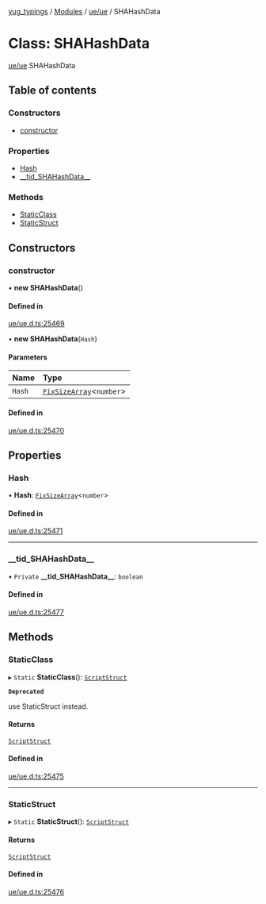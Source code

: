 [yug_typings](../README.md) / [Modules](../modules.md) / [ue/ue](../modules/ue_ue.md) / SHAHashData

# Class: SHAHashData

[ue/ue](../modules/ue_ue.md).SHAHashData

## Table of contents

### Constructors

- [constructor](ue_ue.SHAHashData.md#constructor)

### Properties

- [Hash](ue_ue.SHAHashData.md#hash)
- [\_\_tid\_SHAHashData\_\_](ue_ue.SHAHashData.md#__tid_shahashdata__)

### Methods

- [StaticClass](ue_ue.SHAHashData.md#staticclass)
- [StaticStruct](ue_ue.SHAHashData.md#staticstruct)

## Constructors

### constructor

• **new SHAHashData**()

#### Defined in

[ue/ue.d.ts:25469](https://github.com/YugMetaverse/yug_typings/blob/b7d9b19/ue/ue.d.ts#L25469)

• **new SHAHashData**(`Hash`)

#### Parameters

| Name | Type |
| :------ | :------ |
| `Hash` | [`FixSizeArray`](../interfaces/ue_puerts.FixSizeArray.md)<`number`\> |

#### Defined in

[ue/ue.d.ts:25470](https://github.com/YugMetaverse/yug_typings/blob/b7d9b19/ue/ue.d.ts#L25470)

## Properties

### Hash

• **Hash**: [`FixSizeArray`](../interfaces/ue_puerts.FixSizeArray.md)<`number`\>

#### Defined in

[ue/ue.d.ts:25471](https://github.com/YugMetaverse/yug_typings/blob/b7d9b19/ue/ue.d.ts#L25471)

___

### \_\_tid\_SHAHashData\_\_

• `Private` **\_\_tid\_SHAHashData\_\_**: `boolean`

#### Defined in

[ue/ue.d.ts:25477](https://github.com/YugMetaverse/yug_typings/blob/b7d9b19/ue/ue.d.ts#L25477)

## Methods

### StaticClass

▸ `Static` **StaticClass**(): [`ScriptStruct`](ue_ue.ScriptStruct.md)

**`Deprecated`**

use StaticStruct instead.

#### Returns

[`ScriptStruct`](ue_ue.ScriptStruct.md)

#### Defined in

[ue/ue.d.ts:25475](https://github.com/YugMetaverse/yug_typings/blob/b7d9b19/ue/ue.d.ts#L25475)

___

### StaticStruct

▸ `Static` **StaticStruct**(): [`ScriptStruct`](ue_ue.ScriptStruct.md)

#### Returns

[`ScriptStruct`](ue_ue.ScriptStruct.md)

#### Defined in

[ue/ue.d.ts:25476](https://github.com/YugMetaverse/yug_typings/blob/b7d9b19/ue/ue.d.ts#L25476)
